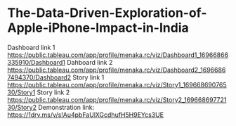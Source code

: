 # The-Data-Driven-Exploration-of-Apple-iPhone-Impact-in-India
Dashboard link 1 
https://public.tableau.com/app/profile/menaka.rc/viz/Dashboard1_16966866335910/Dashboard1
Dahboard link 2
https://public.tableau.com/app/profile/menaka.rc/viz/Dashboard2_16966867494370/Dashboard2
Story link 1
https://public.tableau.com/app/profile/menaka.rc/viz/Story1_16966869076530/Story1
Story link 2
https://public.tableau.com/app/profile/menaka.rc/viz/Story2_16966869772130/Story2
Demonstration link: https://1drv.ms/v/s!Au4pbFaUlXGcdhufH5H9EYcs3UE
